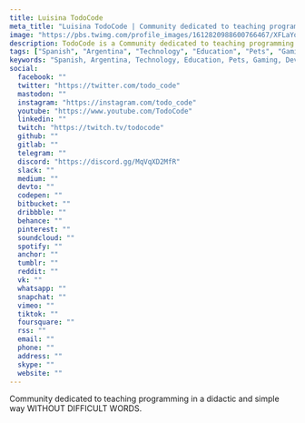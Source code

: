 ```yaml
---
title: Luisina TodoCode
meta_title: "Luisina TodoCode | Community dedicated to teaching programming in a didactic and simple way WITHOUT DIFFICULT WORDS"
image: "https://pbs.twimg.com/profile_images/1612820988600766467/XFLaYqxC_400x400.jpg"
description: TodoCode is a Community dedicated to teaching programming in a didactic and simple way WITHOUT DIFFICULT WORDS.
tags: ["Spanish", "Argentina", "Technology", "Education", "Pets", "Gaming", "Development"]
keywords: "Spanish, Argentina, Technology, Education, Pets, Gaming, Development, Luisina, TodoCode, Community, Teaching programming, Didactic, Simple way, Without difficult words"
social:
  facebook: ""
  twitter: "https://twitter.com/todo_code"
  mastodon: ""
  instagram: "https://instagram.com/todo_code"
  youtube: "https://www.youtube.com/TodoCode"
  linkedin: ""
  twitch: "https://twitch.tv/todocode"
  github: ""
  gitlab: ""
  telegram: ""
  discord: "https://discord.gg/MqVqXD2MfR"
  slack: ""
  medium: ""
  devto: ""
  codepen: ""
  bitbucket: ""
  dribbble: ""
  behance: ""
  pinterest: ""
  soundcloud: ""
  spotify: ""
  anchor: ""
  tumblr: ""
  reddit: ""
  vk: ""
  whatsapp: ""
  snapchat: ""
  vimeo: ""
  tiktok: ""
  foursquare: ""
  rss: ""
  email: ""
  phone: ""
  address: ""
  skype: ""
  website: ""
---
```


Community dedicated to teaching programming in a didactic and simple way WITHOUT DIFFICULT WORDS.
